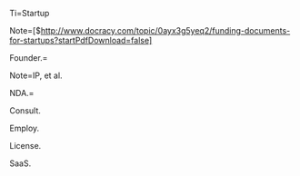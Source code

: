 Ti=Startup

Note=[$http://www.docracy.com/topic/0ayx3g5yeq2/funding-documents-for-startups?startPdfDownload=false]

Founder.=

Note=IP, et al.

NDA.=

Consult.

Employ.

License.

SaaS.


